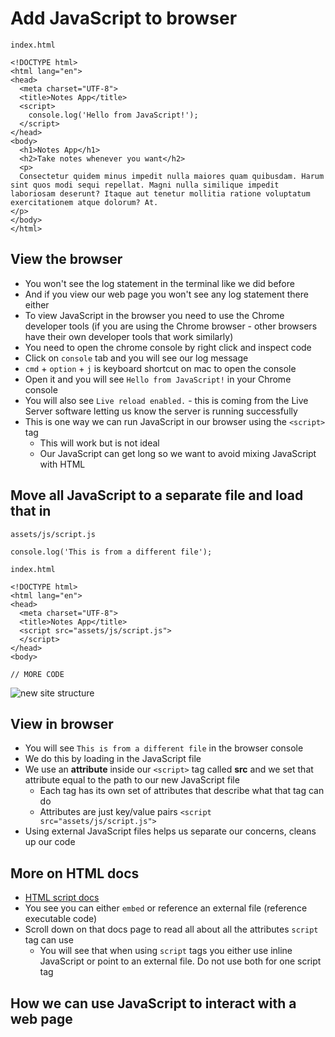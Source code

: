 # Add JavaScript to browser
`index.html`

```
<!DOCTYPE html>
<html lang="en">
<head>
  <meta charset="UTF-8">
  <title>Notes App</title>
  <script>
    console.log('Hello from JavaScript!');
  </script>
</head>
<body>
  <h1>Notes App</h1>
  <h2>Take notes whenever you want</h2>
  <p>
  Consectetur quidem minus impedit nulla maiores quam quibusdam. Harum sint quos modi sequi repellat. Magni nulla similique impedit laboriosam deserunt? Itaque aut tenetur mollitia ratione voluptatum exercitationem atque dolorum? At.
</p>
</body>
</html>
```

## View the browser
* You won't see the log statement in the terminal like we did before
* And if you view our web page you won't see any log statement there either
* To view JavaScript in the browser you need to use the Chrome developer tools (if you are using the Chrome browser - other browsers have their own developer tools that work similarly)
* You need to open the chrome console by right click and inspect code
* Click on `console` tab and you will see our log message
* `cmd` + `option` + `j` is keyboard shortcut on mac to open the console
* Open it and you will see `Hello from JavaScript!` in your Chrome console
* You will also see `Live reload enabled.` - this is coming from the Live Server software letting us know the server is running successfully
* This is one way we can run JavaScript in our browser using the `<script>` tag
    - This will work but is not ideal
    - Our JavaScript can get long so we want to avoid mixing JavaScript with HTML

## Move all JavaScript to a separate file and load that in
`assets/js/script.js`

```
console.log('This is from a different file');
```

`index.html`

```
<!DOCTYPE html>
<html lang="en">
<head>
  <meta charset="UTF-8">
  <title>Notes App</title>
  <script src="assets/js/script.js">
  </script>
</head>
<body>

// MORE CODE
```

![new site structure](https://i.imgur.com/BstUac0.png)

## View in browser
* You will see `This is from a different file` in the browser console
* We do this by loading in the JavaScript file
* We use an **attribute** inside our `<script>` tag called **src** and we set that attribute equal to the path to our new JavaScript file
    - Each tag has its own set of attributes that describe what that tag can do
    - Attributes are just key/value pairs `<script src="assets/js/script.js">`
* Using external JavaScript files helps us separate our concerns, cleans up our code

## More on HTML docs
* [HTML script docs](https://developer.mozilla.org/en-US/docs/Web/HTML/Element/script)
* You see you can either `embed` or reference an external file (reference executable code)
* Scroll down on that docs page to read all about all the attributes `script` tag can use
    - You will see that when using `script` tags you either use inline JavaScript or point to an external file. Do not use both for one script tag

## How we can use JavaScript to interact with a web page
